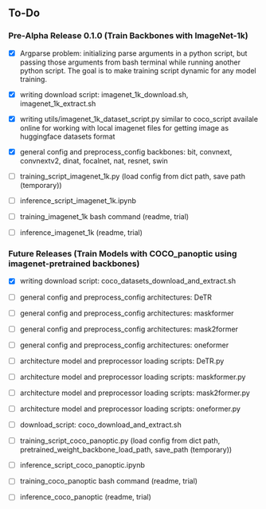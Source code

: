 ## To-Do

### Pre-Alpha Release 0.1.0 (Train Backbones with ImageNet-1k)

- [x] Argparse problem: initializing parse arguments in a python script, but passing those arguments from bash terminal while running another python script. The goal is to make training script dynamic for any model training.
- [x] writing download script: imagenet_1k_download.sh, imagenet_1k_extract.sh
- [x] writing utils/imagenet_1k_dataset_script.py similar to coco_script availale online for working with local imagenet files for getting image as huggingface datasets format
- [x] general config and preprocess_config backbones: bit, convnext, convnextv2, dinat, focalnet, nat, resnet, swin





- [ ] training_script_imagenet_1k.py (load config from dict path, save path (temporary))
- [ ] inference_script_imagenet_1k.ipynb
- [ ] training_imagenet_1k bash command (readme, trial)
- [ ] inference_imagenet_1k (readme, trial)


### Future Releases (Train Models with COCO_panoptic using imagenet-pretrained backbones)

- [x] writing download script: coco_datasets_download_and_extract.sh
- [ ] general config and preprocess_config architectures: DeTR
- [ ] general config and preprocess_config architectures: maskformer
- [ ] general config and preprocess_config architectures: mask2former
- [ ] general config and preprocess_config architectures: oneformer
- [ ] architecture model and preprocessor loading scripts: DeTR.py
- [ ] architecture model and preprocessor loading scripts: maskformer.py
- [ ] architecture model and preprocessor loading scripts: mask2former.py
- [ ] architecture model and preprocessor loading scripts: oneformer.py
- [ ] download_script: coco_download_and_extract.sh
- [ ] training_script_coco_panoptic.py (load config from dict path, pretrained_weight_backbone_load_path, save_path (temporary))
- [ ] inference_script_coco_panoptic.ipynb
- [ ] training_coco_panoptic bash command (readme, trial)
- [ ] inference_coco_panoptic (readme, trial)

